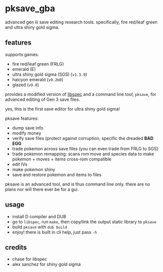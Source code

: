 # pksave_gba

advanced gen iii save editing research tools. specifically, fire red/leaf green and ultra shiny gold sigma.

## features

supports games:
+ fire red/leaf green (FRLG)
+ emerald (E)
+ ultra shiny gold sigma (SGS) (`v1.3.9`)
+ halcyon emerald (`v0.2b0`)
+ glazed (`v9.0`)


provides a modified version of [libspec](https://github.com/Chase-san/libspec) and a command line tool, `pksave`, for advanced editing of Gen 3 save files.

yes, this is the first save editor for ultra shiny gold sigma!

pksave features:
+ dump save info
+ modify money
+ verify save files (protect against corruption, specific the dreaded **BAD EGG**
+ trade pokemon across save files (you can even trade from FRLG to SGS)
+ trade pokemon remapping: scans rom move and species data to make pokemon + moves + items cross-rom compatible
+ edit IVs
+ make pokemon shiny
+ save and restore pokemon and items to files

pksave is an advanced tool, and is thus command line only. there are no plans nor will there ever be for a gui.

## usage
+ install D compiler and DUB
+ go to `libspec`, run `make`, then copy/link the output static library to `pksave`
+ build `pksave` with `dub build`
+ enjoy! there is built in cli help, just pass `-h`

## credits
+ chase for libspec
+ alex sanchez for shiny gold sigma
